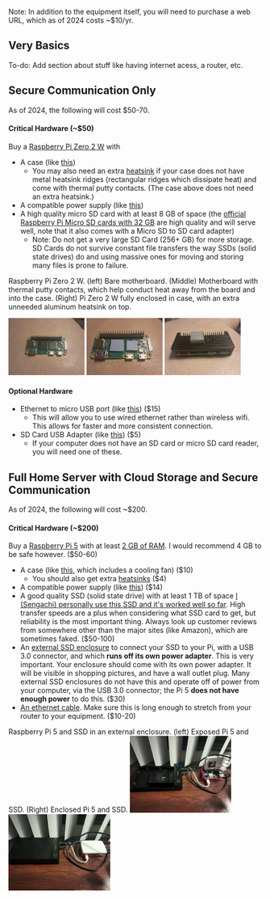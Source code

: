 Note: In addition to the equipment itself, you will need to purchase a web URL, which as of 2024 costs \~$10/yr.

## __Very Basics__

To-do: Add section about stuff like having internet acess, a router, etc.

## __Secure Communication Only__

As of 2024, the following will cost $50-70. 

#### __Critical Hardware (\~$50)__

Buy a [Raspberry Pi Zero 2 W](https://www.raspberrypi.com/products/raspberry-pi-zero-2-w/) with 

- A case (like [this](https://www.pishop.us/product/aluminum-alloy-protection-case-for-raspberry-pi-zero-series-fits-zero-zero-2-w/))
  - You may also need an extra [heatsink](https://www.pishop.us/product/aluminum-heatsink-for-raspberry-pi-zero/) if your case does not have metal heatsink ridges (rectangular ridges which dissipate heat) and come with thermal putty contacts. (The case above does not need an extra heatsink.)
- A compatible power supply (like [this](https://www.pishop.us/product/wall-adapter-power-supply-micro-usb-2-4a-5-25v/))
- A high quality micro SD card with at least 8 GB of space (the [official Raspberry Pi Micro SD cards with 32 GB](https://www.pishop.us/product/raspberry-pi-sd-card-32gb/) are high quality and will serve well, note that it also comes with a Micro SD to SD card adapter)
  - Note: Do not get a very large SD Card (256+ GB) for more storage. SD Cards do not survive constant file transfers the way SSDs (solid state drives) do and using massive ones for moving and storing many files is prone to failure.

Raspberry Pi Zero 2 W. (left) Bare motherboard. (Middle) Motherboard with thermal putty contacts, which help conduct heat away from the board and into the case. (Right) Pi Zero 2 W fully enclosed in case, with an extra unneeded aluminum heatsink on top. 

<img src="https://github.com/MythicAptronym/Locus-Server/blob/1f74da379c967ed8d3db54ce35241509a0cc6845/Media_Repository/Raspberry_Pi_Zero_2_W_0-Bare.jpg" alt="Bare Raspberry Pi Zero 2 W motherboard" title="Bare Raspberry Pi Zero 2 W motherboard" width="30%"/> <img src="https://github.com/MythicAptronym/Locus-Server/blob/192cb7fa16d6826c81baeb14fbd5af65b4366dee/Media_Repository/Raspberry_Pi_Zero_2_W_1-With-Thermal-Patches.jpg" alt="Raspberry Pi Zero 2 W motherboard and thermal putty contacts" title="Raspberry Pi Zero 2 W motherboard and thermal putty contacts" width="30%"/> <img src="https://github.com/MythicAptronym/Locus-Server/blob/192cb7fa16d6826c81baeb14fbd5af65b4366dee/Media_Repository/Raspberry_Pi_Zero_2_W_2-With-Case.jpg" alt="Raspberry Pi Zero 2 W in case" title="Raspberry Pi Zero 2 W in case" width="30%"/>

#### __Optional Hardware__

- Ethernet to micro USB port (like [this](https://www.amazon.com/Smays-Micro-B-Ethernet-compatible-Raspberry/dp/B01AT4C3KQ?crid=3AITNRWE6DGYE&dib=eyJ2IjoiMSJ9.KXW0YZSm4KBDiJpLS1LFfViXX6o3TTg5mdgEXWTEZ4qTRkA2jV-w-8Bx7lHOZ0At0wyXFVhcq0NoPSvGX_2wdWqYXnCEv9ObFBiP_ovwDuXYuvlW1Zu0FtcqczaHHuVRpWynr9E74ust47HeoQvIIu69XAdwhg1H3z9Ys6lzyTzVcfWmvdBuX7MNudDKbHA2uERN6PgAmEI1y_E81G7Hrh4pkOqZAUq2ppIGxMw5RGY.3yQedQZ0pa9bDT9W7dbYzCo6XzTGR4fYM0f84HP51_A&dib_tag=se&keywords=ethernet+to+micro+usb+adapter&qid=1734673136&sprefix=ethernet+to+mic%2Caps%2C132&sr=8-2)) ($15)
  - This will allow you to use wired ethernet rather than wireless wifi. This allows for faster and more consistent connection.
- SD Card USB Adapter (like [this](https://www.amazon.com/Reader-Adapter-Camera-Memory-Wansurs/dp/B0B9QZ4W4Y?crid=3UGPJK6DS6ZDK&dib=eyJ2IjoiMSJ9.OP-goGzbVTBErEAb5KAgGCjBKA-u0HiCypmciWXnCRgmRE5ZhWDvwdAi_2XUcK0jL_SFjQ4MZWhqaqWC8kp3wYdJ1e6p75mvBgBMb91yRA6v73oRnv2FNBMINxGLaSHPoB8Lsy-aHlXIVakZkXW6UUyA4iiWEqsUIvrpOTs5NKxYXa5HTfle6cKL7AInHXQmJYmBoxLW0MV9AXg7qCqNJ6Y0euFFmyIU_ONiIANMR-0.Y2-4F1iyV_KvIv3bcPtFNsjz4sYLBWfq465lF-pqZ5A&dib_tag=se&keywords=sd+card+usb+adapter&qid=1734674535&sprefix=sd+card+usb%2Caps%2C139&sr=8-3)) ($5)
  - If your computer does not have an SD card or micro SD card reader, you will need one of these.
 
## __Full Home Server with Cloud Storage and Secure Communication__

As of 2024, the following will cost ~$200. 

#### __Critical Hardware (\~$200)__

Buy a [Raspberry Pi 5](https://www.raspberrypi.com/products/raspberry-pi-5/) with at least [2 GB of RAM](https://www.pishop.us/product/raspberry-pi-5-4gb/). I would recommend 4 GB to be safe however. ($50-60)

- A case (like [this](https://www.pishop.us/product/raspberry-pi-case-for-pi-5-red-white/), which includes a cooling fan) ($10)
  - You should also get extra [heatsinks](https://www.pishop.us/product/set-of-heatsinks-for-raspberry-pi-5-4-pack-copper/) ($4)
- A compatible power supply (like [this](https://www.pishop.us/product/raspberry-pi-27w-usb-c-power-supply-white-us/)) ($14)
- A good quality SSD (solid state drive) with at least 1 TB of space [I (Sengachi) personally use this SSD and it's worked well so far](https://www.amazon.com/Silicon-Power-Performance-Internal-SP002TBSS3A55S25/dp/B07Q37V1C9). High transfer speeds are a plus when considering what SSD card to get, but reliability is the most important thing. Always look up customer reviews from somewhere other than the major sites (like Amazon), which are sometimes faked. ($50-100)
- An [external SSD enclosure](https://www.amazon.com/UGREEN-External-Enclosure-Housing-Adapter/dp/B076WQHK2G) to connect your SSD to your Pi, with a USB 3.0 connector, and which **runs off its own power adapter**. This is very important. Your enclosure should come with its own power adapter. It will be visible in shopping pictures, and have a wall outlet plug. Many external SSD enclosures do not have this and operate off of power from your computer, via the USB 3.0 connector; the Pi 5 **does not have enough power** to do this. ($30)
- [An ethernet cable](https://www.homedepot.com/p/Commercial-Electric-CE-15-ft-Cat-6A-UTP-Patch-Cable-White-5615-WH-VN/328470762). Make sure this is long enough to stretch from your router to your equipment. ($10-20)

Raspberry Pi 5 and SSD in an external enclosure. (left) Exposed Pi 5 and SSD. (Right) Enclosed Pi 5 and SSD.
<img src="https://github.com/MythicAptronym/Locus-Server/blob/fe58b47d67fb4e8fdf7f6bbf3f83c89fae25d7d3/Media_Repository/Raspberry_Pi_5_and_SSD_exposed.jpg" alt="Exposed Pi 5 and SSD" title="Exposed Pi 5 and SSD" width="40%"/> <img src="https://github.com/MythicAptronym/Locus-Server/blob/bf0e2ada85ff6c71767ff4623db80f89bbf1b27b/Media_Repository/Raspberry_Pi_5_and_SSD_enclosed.jpg" alt="Enclosed Pi 5 and SSD" title="Enclosed Pi 5 and SSD" width="40%"/> 


